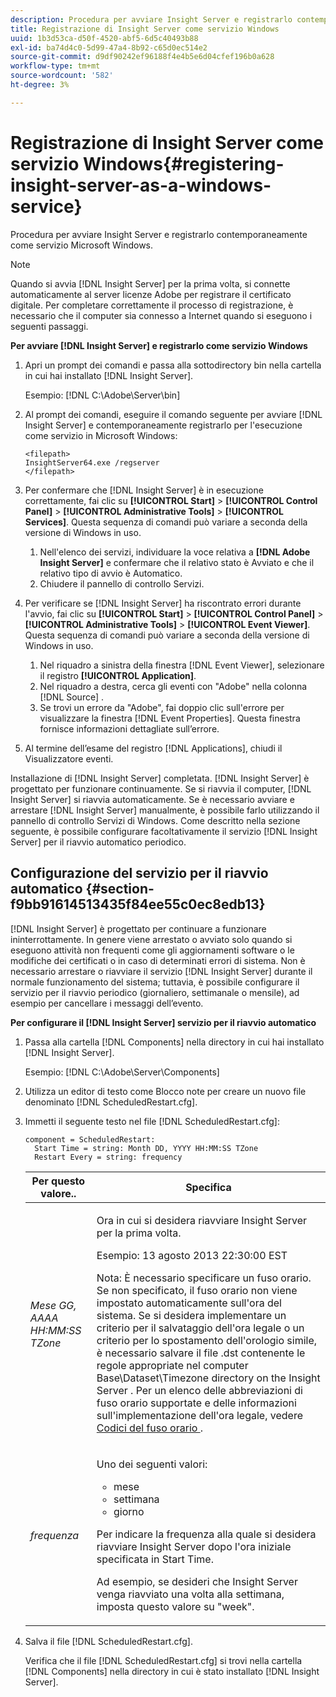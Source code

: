 ```yaml
---
description: Procedura per avviare Insight Server e registrarlo contemporaneamente come servizio Microsoft Windows.
title: Registrazione di Insight Server come servizio Windows
uuid: 1b3d53ca-d50f-4520-abf5-6d5c40493b88
exl-id: ba74d4c0-5d99-47a4-8b92-c65d0ec514e2
source-git-commit: d9df90242ef96188f4e4b5e6d04cfef196b0a628
workflow-type: tm+mt
source-wordcount: '582'
ht-degree: 3%

---
```


# Registrazione di Insight Server come servizio Windows{#registering-insight-server-as-a-windows-service}

Procedura per avviare Insight Server e registrarlo contemporaneamente come servizio Microsoft Windows.

>[!NOTE]
>
>Quando si avvia [!DNL Insight Server] per la prima volta, si connette automaticamente al server licenze Adobe per registrare il certificato digitale. Per completare correttamente il processo di registrazione, è necessario che il computer sia connesso a Internet quando si eseguono i seguenti passaggi.

**Per avviare  [!DNL Insight Server] e registrarlo come servizio Windows**

1. Apri un prompt dei comandi e passa alla sottodirectory bin nella cartella in cui hai installato [!DNL Insight Server].

   Esempio: [!DNL C:\Adobe\Server\bin]

1. Al prompt dei comandi, eseguire il comando seguente per avviare [!DNL Insight Server] e contemporaneamente registrarlo per l&#39;esecuzione come servizio in Microsoft Windows:

   ```
   <filepath>
   InsightServer64.exe /regserver 
   </filepath>
   ```

1. Per confermare che [!DNL Insight Server] è in esecuzione correttamente, fai clic su **[!UICONTROL Start]** > **[!UICONTROL Control Panel]** > **[!UICONTROL Administrative Tools]** > **[!UICONTROL Services]**. Questa sequenza di comandi può variare a seconda della versione di Windows in uso.

   1. Nell&#39;elenco dei servizi, individuare la voce relativa a **[!DNL Adobe Insight Server]** e confermare che il relativo stato è Avviato e che il relativo tipo di avvio è Automatico.
   1. Chiudere il pannello di controllo Servizi.

1. Per verificare se [!DNL Insight Server] ha riscontrato errori durante l&#39;avvio, fai clic su **[!UICONTROL Start]** > **[!UICONTROL Control Panel]** > **[!UICONTROL Administrative Tools]** > **[!UICONTROL Event Viewer]**. Questa sequenza di comandi può variare a seconda della versione di Windows in uso.

   1. Nel riquadro a sinistra della finestra [!DNL Event Viewer], selezionare il registro **[!UICONTROL Application]**.
   1. Nel riquadro a destra, cerca gli eventi con &quot;Adobe&quot; nella colonna [!DNL Source] .
   1. Se trovi un errore da &quot;Adobe&quot;, fai doppio clic sull&#39;errore per visualizzare la finestra [!DNL Event Properties]. Questa finestra fornisce informazioni dettagliate sull’errore.

1. Al termine dell’esame del registro [!DNL Applications], chiudi il Visualizzatore eventi.

Installazione di [!DNL Insight Server] completata. [!DNL Insight Server] è progettato per funzionare continuamente. Se si riavvia il computer, [!DNL Insight Server] si riavvia automaticamente. Se è necessario avviare e arrestare [!DNL Insight Server] manualmente, è possibile farlo utilizzando il pannello di controllo Servizi di Windows. Come descritto nella sezione seguente, è possibile configurare facoltativamente il servizio [!DNL Insight Server] per il riavvio automatico periodico.

## Configurazione del servizio per il riavvio automatico {#section-f9bb91614513435f84ee55c0ec8edb13}

[!DNL Insight Server] è progettato per continuare a funzionare ininterrottamente. In genere viene arrestato o avviato solo quando si eseguono attività non frequenti come gli aggiornamenti software o le modifiche dei certificati o in caso di determinati errori di sistema. Non è necessario arrestare o riavviare il servizio [!DNL Insight Server] durante il normale funzionamento del sistema; tuttavia, è possibile configurare il servizio per il riavvio periodico (giornaliero, settimanale o mensile), ad esempio per cancellare i messaggi dell’evento.

**Per configurare il  [!DNL Insight Server] servizio per il riavvio automatico**

1. Passa alla cartella [!DNL Components] nella directory in cui hai installato [!DNL Insight Server].

   Esempio:  [!DNL C:\Adobe\Server\Components]

1. Utilizza un editor di testo come Blocco note per creare un nuovo file denominato [!DNL ScheduledRestart.cfg].
1. Immetti il seguente testo nel file [!DNL ScheduledRestart.cfg]:

   ```
   component = ScheduledRestart:  
     Start Time = string: Month DD, YYYY HH:MM:SS TZone 
     Restart Every = string: frequency
   ```

   <table id="table_AC05861E141E4928BE844C8611DEC43D"> 
    <thead> 
      <tr> 
      <th colname="col1" class="entry"> Per questo valore.. </th> 
      <th colname="col2" class="entry"> Specifica </th> 
      </tr> 
    </thead>
    <tbody> 
      <tr> 
      <td colname="col1"> <i>Mese GG, AAAA HH:MM:SS TZone</i> </td> 
      <td colname="col2"> <p>Ora in cui si desidera riavviare <span class="keyword"> Insight Server </span> per la prima volta. </p> <p>Esempio: 13 agosto 2013 22:30:00 EST </p> <p> <p>Nota:  È necessario specificare un fuso orario. Se non specificato, il fuso orario non viene impostato automaticamente sull'ora del sistema. Se si desidera implementare un criterio per il salvataggio dell'ora legale o un criterio per lo spostamento dell'orologio simile, è necessario salvare il file <span class="filepath"> .dst </span> contenente le regole appropriate nel computer Base\Dataset\Timezone directory on the <span class="keyword"> Insight Server </span>. Per un elenco delle abbreviazioni di fuso orario supportate e delle informazioni sull'implementazione dell'ora legale, vedere <a href="../../../../home/c-inst-svr/c-time-zn-cds.md#concept-eed5ba32d5d347cf94b76db83b29f211"> Codici del fuso orario </a>. </p> </p> </td> 
      </tr> 
      <tr> 
      <td colname="col1"> <i>frequenza</i> </td> 
      <td colname="col2"> <p>Uno dei seguenti valori: 
       <ul id="ul_C29A40CD8FBB4333B5FA1D9E7DAD35EC"> 
       <li id="li_9FE07DD30C524CBB81C8F7968E7C733E">mese </li> 
       <li id="li_E5E1B97ED8FB43C0BDA496C620D24A4C">settimana </li> 
       <li id="li_E6043B382FAE4B5D85CAADDFA60E4902">giorno </li> 
       </ul> </p> <p>Per indicare la frequenza alla quale si desidera riavviare <span class="keyword"> Insight Server </span> dopo l'ora iniziale specificata in Start Time. </p> <p>Ad esempio, se desideri che <span class="keyword"> Insight Server </span> venga riavviato una volta alla settimana, imposta questo valore su "week". </p> </td> 
      </tr> 
    </tbody> 
   </table>

1. Salva il file [!DNL ScheduledRestart.cfg].

   Verifica che il file [!DNL ScheduledRestart.cfg] si trovi nella cartella [!DNL Components] nella directory in cui è stato installato [!DNL Insight Server].
